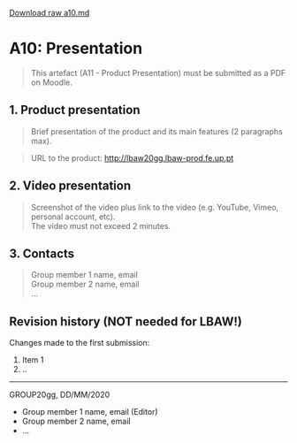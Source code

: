 [Download raw a10.md](uploads/7765d4ab7849d4b043b5797d41819d25/a10.md)

# A10: Presentation
 
> This artefact (A11 - Product Presentation) must be submitted as a PDF on Moodle.  

## 1. Product presentation

> Brief presentation of the product and its main features (2 paragraphs max).  

> URL to the product: http://lbaw20gg.lbaw-prod.fe.up.pt  

## 2. Video presentation

> Screenshot of the video plus link to the video (e.g. YouTube, Vimeo, personal account, etc).  
> The video must not exceed 2 minutes.  

## 3. Contacts

> Group member 1 name, email  
> Group member 2 name, email  
> ...  

## Revision history (NOT needed for LBAW!)

Changes made to the first submission:
1. Item 1
1. ..

***
GROUP20gg, DD/MM/2020
 
* Group member 1 name, email (Editor)
* Group member 2 name, email
* ...